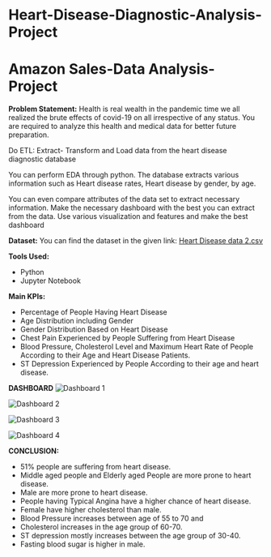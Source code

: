 # Heart-Disease-Diagnostic-Analysis-Project
# Amazon Sales-Data Analysis-Project
**Problem Statement:**
Health is real wealth in the pandemic time we all realized the brute effects of covid-19 on all irrespective of any status. You are required to analyze this health and medical data for better future preparation. 

Do ETL: Extract- Transform and Load data from the heart disease diagnostic database 

You can perform EDA through python. The database extracts various information such as Heart disease rates, Heart disease by gender, by age. 

You can even compare attributes of the data set to extract necessary information. Make the necessary dashboard with the best you can extract from the data. Use various visualization and features and make the best dashboard 

**Dataset:**
You can find the dataset in the given link:
[Heart Disease data 2.csv](https://github.com/Vinotha3683/Heart-Disease-Diagnostic-Analysis-Project/files/13686107/Heart.Disease.data.2.csv)

**Tools Used:**
- Python
- Jupyter Notebook

**Main KPIs:**
- Percentage of People Having Heart Disease
- Age Distribution including Gender
- Gender Distribution Based on Heart Disease
- Chest Pain Experienced by People Suffering from Heart Disease
- Blood Pressure, Cholesterol Level and Maximum Heart Rate of  People According to their Age and Heart Disease Patients.
- ST Depression Experienced by People According to their age and heart disease.

**DASHBOARD**
![Dashboard 1](https://github.com/Vinotha3683/Heart-Disease-Diagnostic-Analysis-Project/assets/121660210/0733b4ee-6947-4552-8afc-0c869cadf8b1)

![Dashboard 2](https://github.com/Vinotha3683/Heart-Disease-Diagnostic-Analysis-Project/assets/121660210/e7d8c041-ac24-496c-ab3b-a84cb404e7ff)

![Dashboard 3](https://github.com/Vinotha3683/Heart-Disease-Diagnostic-Analysis-Project/assets/121660210/362a8693-eca9-45e5-81f8-30dc248eaadc)

![Dashboard 4](https://github.com/Vinotha3683/Heart-Disease-Diagnostic-Analysis-Project/assets/121660210/70e7eeca-9fc8-4411-8c5c-2b70cacdfb0f)

**CONCLUSION:**
- 51% people are suffering from heart disease.
- Middle aged people and Elderly aged People are more prone to heart disease.
- Male are more prone to heart disease.
- People having Typical Angina have a higher chance of heart disease.
- Female have higher cholesterol than male.
- Blood Pressure increases between age of 55 to 70 and 
- Cholesterol increases in the age group of 60-70.
- ST depression mostly increases between the age group of 30-40.
- Fasting blood sugar is higher in male.
